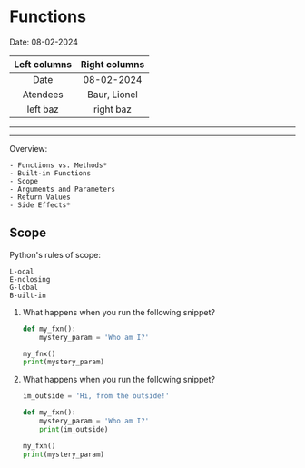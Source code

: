 # Functions
Date: 08-02-2024

| Left columns  | Right columns |
| :-----------: |:-------------:|
| Date          | 08-02-2024    |
| Atendees      | Baur, Lionel  |
| left baz      | right baz     |

---
---

Overview:

    - Functions vs. Methods*
    - Built-in Functions
    - Scope
    - Arguments and Parameters
    - Return Values
    - Side Effects*

## Scope
Python's rules of scope:

    L-ocal
    E-nclosing
    G-lobal
    B-uilt-in

1. What happens when you run the following snippet?
    ```python
    def my_fxn():
        mystery_param = 'Who am I?'

    my_fnx()
    print(mystery_param)
    ```

2. What happens when you run the following snippet?
    ```python
    im_outside = 'Hi, from the outside!'

    def my_fxn():
        mystery_param = 'Who am I?'
        print(im_outside)

    my_fxn()
    print(mystery_param)
    ```